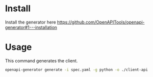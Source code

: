 # Install
Install the generator here https://github.com/OpenAPITools/openapi-generator#1---installation

# Usage
This command generates the client.

```bash
openapi-generator generate -i spec.yaml -g python -o ./client-api
```
